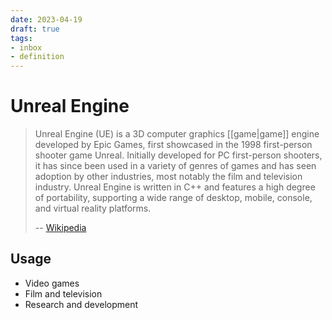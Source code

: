 ```yaml
---
date: 2023-04-19
draft: true
tags:
- inbox
- definition
---
```


# Unreal Engine

> Unreal Engine (UE) is a 3D computer graphics [[game|game]] engine
> developed by Epic Games, first showcased in the 1998 first-person shooter game
> Unreal. Initially developed for PC first-person shooters, it has since been
> used in a variety of genres of games and has seen adoption by other
> industries, most notably the film and television industry. Unreal Engine is
> written in C++ and features a high degree of portability, supporting a wide
> range of desktop, mobile, console, and virtual reality platforms.
>
> -- [Wikipedia](https://en.wikipedia.org/wiki/Unreal_Engine)

## Usage

- Video games
- Film and television
- Research and development